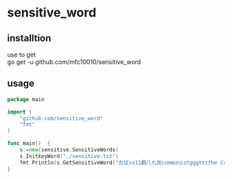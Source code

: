 # sensitive_word

## installtion

use to get<br>
go get -u github.com/mfc10010/sensitive_word<br>
## usage

```go
package main

import (
	"github.com/sensitive_word"
	"fmt"
)

func main()  {
	s:=new(sensitive.SensitiveWords)
	s.InitkeyWord("./sensitive.txt")
	fmt.Println(s.GetSensitiveWord("办证ss11翻八九民communistgggtttthe Communist Party"))
}
```

